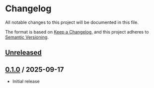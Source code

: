 # Changelog

All notable changes to this project will be documented in this file.

The format is based on [Keep a Changelog](https://keepachangelog.com/en/1.0.0/),
and this project adheres to [Semantic Versioning](https://semver.org/spec/v2.0.0.html).

## [Unreleased]

## [0.1.0] / 2025-09-17
- Initial release

[Unreleased]: https://github.com/candoumbe/DataAccess/compare/0.1.0...HEAD
[0.1.0]: https://github.com/candoumbe/DataAccess/tree/0.1.0
